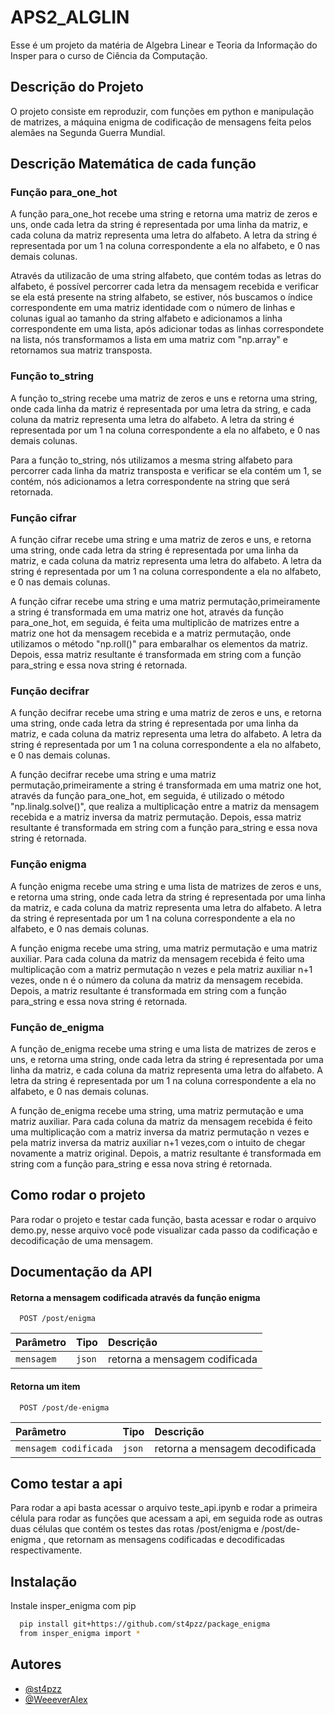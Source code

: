 # APS2_ALGLIN

Esse é um projeto da matéria de Algebra Linear e Teoria da Informação do Insper para o curso de Ciência da Computação.


## Descrição do Projeto
O projeto consiste em reproduzir, com funções em python e manipulação de matrizes, a máquina enigma de codificação de mensagens feita pelos alemães na Segunda Guerra Mundial. 

## Descrição Matemática de cada função
### Função para_one_hot
A função para_one_hot recebe uma string e retorna uma matriz de zeros e uns, onde cada letra da string é representada por uma linha da matriz, e cada coluna da matriz representa uma letra do alfabeto. A letra da string é representada por um 1 na coluna correspondente a ela no alfabeto, e 0 nas demais colunas.

Através da utilizacão de uma string alfabeto, que contém todas as letras do alfabeto, é possível percorrer cada letra da mensagem recebida e verificar se ela está presente na string alfabeto, se estiver, nós buscamos o índice correspondente em uma matriz identidade com o número de linhas e colunas igual ao tamanho da string alfabeto e adicionamos a linha correspondente em uma lista, após adicionar todas as linhas correspondete na lista, nós transformamos a lista em uma matriz com "np.array" e retornamos sua matriz transposta. 

### Função to_string
A função to_string recebe uma matriz de zeros e uns e retorna uma string, onde cada linha da matriz é representada por uma letra da string, e cada coluna da matriz representa uma letra do alfabeto. A letra da string é representada por um 1 na coluna correspondente a ela no alfabeto, e 0 nas demais colunas.

Para a função to_string, nós utilizamos a mesma string alfabeto para percorrer cada linha da matriz transposta e verificar se ela contém um 1, se contém, nós adicionamos a letra correspondente na string que será retornada.

### Função cifrar 
A função cifrar recebe uma string e uma matriz de zeros e uns, e retorna uma string, onde cada letra da string é representada por uma linha da matriz, e cada coluna da matriz representa uma letra do alfabeto. A letra da string é representada por um 1 na coluna correspondente a ela no alfabeto, e 0 nas demais colunas.

A função cifrar recebe uma string e uma matriz permutação,primeiramente a string é transformada em uma matriz one hot, através da função para_one_hot, em seguida, é feita uma multiplicão de matrizes entre a matriz one hot da mensagem recebida e a matriz permutação, onde utilizamos o método "np.roll()" para embaralhar os elementos da matriz. Depois, essa matriz resultante é transformada em string com a função para_string e essa nova string é retornada.

### Função decifrar
A função decifrar recebe uma string e uma matriz de zeros e uns, e retorna uma string, onde cada letra da string é representada por uma linha da matriz, e cada coluna da matriz representa uma letra do alfabeto. A letra da string é representada por um 1 na coluna correspondente a ela no alfabeto, e 0 nas demais colunas.

A função decifrar recebe uma string e uma matriz permutação,primeiramente a string é transformada em uma matriz one hot, através da função para_one_hot, em seguida, é utilizado o método "np.linalg.solve()", que realiza a multiplicação entre a matriz da mensagem recebida e a matriz inversa da matriz permutação. Depois, essa matriz resultante é transformada em string com a função para_string e essa nova string é retornada.

### Função enigma
A função enigma recebe uma string e uma lista de matrizes de zeros e uns, e retorna uma string, onde cada letra da string é representada por uma linha da matriz, e cada coluna da matriz representa uma letra do alfabeto. A letra da string é representada por um 1 na coluna correspondente a ela no alfabeto, e 0 nas demais colunas.

A função enigma recebe uma string, uma matriz permutação e uma matriz auxiliar. Para cada coluna da matriz da mensagem recebida é feito uma multiplicação com a matriz permutação n vezes e pela matriz auxiliar n+1 vezes, onde n é o número da coluna da matriz da mensagem recebida. Depois, a matriz resultante é transformada em string com a função para_string e essa nova string é retornada. 

### Função de_enigma
A função de_enigma recebe uma string e uma lista de matrizes de zeros e uns, e retorna uma string, onde cada letra da string é representada por uma linha da matriz, e cada coluna da matriz representa uma letra do alfabeto. A letra da string é representada por um 1 na coluna correspondente a ela no alfabeto, e 0 nas demais colunas.

A função de_enigma recebe uma string, uma matriz permutação e uma matriz auxiliar. Para cada coluna da matriz da mensagem recebida é feito uma multiplicação com a matriz inversa da matriz permutação n vezes e pela matriz inversa da matriz auxiliar n+1 vezes,com o intuito de chegar novamente a matriz original. Depois, a matriz resultante é transformada em string com a função para_string e essa nova string é retornada.

## Como rodar o projeto
Para rodar o projeto e testar cada função, basta acessar e rodar o arquivo demo.py, nesse arquivo você pode visualizar cada passo da codificação e decodificação de uma mensagem.


## Documentação da API

#### Retorna a mensagem codificada através da função enigma

```http
  POST /post/enigma
```

| Parâmetro   | Tipo       | Descrição                           |
| :---------- | :--------- | :---------------------------------- |
| `mensagem` | `json` | retorna a mensagem codificada |

#### Retorna um item

```http
  POST /post/de-enigma
```

| Parâmetro   | Tipo       | Descrição                                   |
| :---------- | :--------- | :------------------------------------------ |
| `mensagem codificada`      | `json` | retorna a mensagem decodificada |

## Como testar a api
Para rodar a api basta acessar o arquivo teste_api.ipynb e rodar a primeira célula para rodar as funções que acessam a api, em seguida rode as outras duas células que contém os testes das rotas /post/enigma e /post/de-enigma , que retornam as mensagens codificadas e decodificadas respectivamente.


## Instalação

Instale insper_enigma com pip

```bash
  pip install git+https://github.com/st4pzz/package_enigma
  from insper_enigma import *
```
    
## Autores

- [@st4pzz](https://github.com/st4pzz)
- [@WeeeverAlex](https://github.com/WeeeverAlex)


